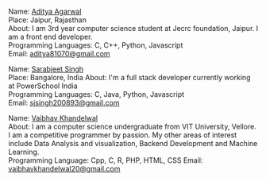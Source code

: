 Name: [Aditya Agarwal](https://github.com/aditya81070)  
Place: Jaipur, Rajasthan  
About: I am 3rd year computer science student at Jecrc foundation, Jaipur. I am a front end developer.  
Programming Languages: C, C++, Python, Javascript  
Email: aditya81070@gmail.com

Name: [Sarabjeet Singh](https://github.com/singh-sarabjeet)  
Place: Bangalore, India 
About: I'm a full stack developer currently working at PowerSchool India  
Programming Languages: C, Java, Python, Javascript  
Email: sjsingh200893@gmail.com




Name: [Vaibhav Khandelwal](https://github.com/Vaibzz)  
About: I am a computer science undergraduate from VIT University, Vellore. I am a competitive programmer by passion. My other areas of interest include Data Analysis and visualization, Backend Development and Machine Learning.  
Programming Language: Cpp, C, R, PHP, HTML, CSS
Email: vaibhavkhandelwal20@gmail.com


